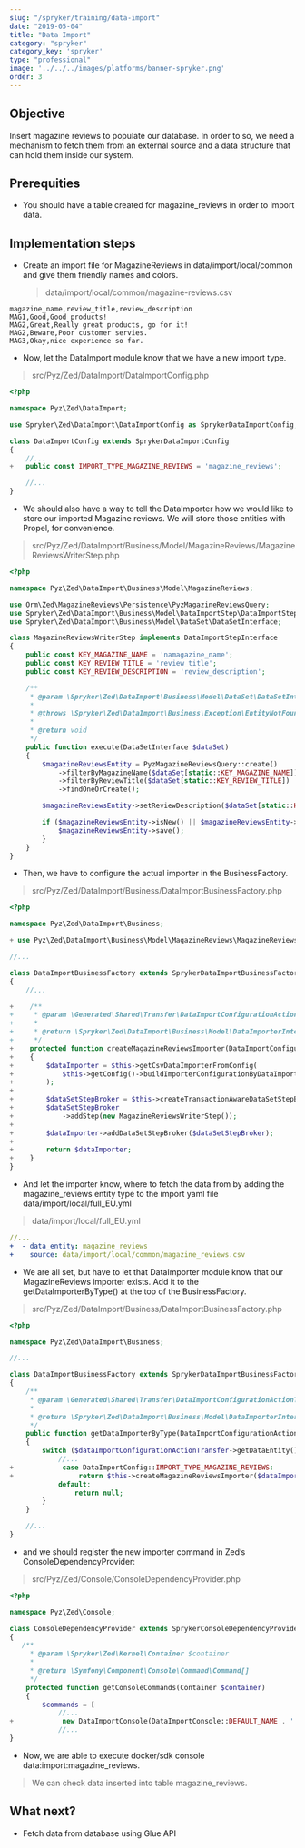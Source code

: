 ```yaml
---
slug: "/spryker/training/data-import"
date: "2019-05-04"
title: "Data Import"
category: "spryker"
category_key: 'spryker'
type: "professional"
image: '../../../images/platforms/banner-spryker.png'
order: 3
---
```


## Objective

Insert magazine reviews to populate our database. In order to so, we need a mechanism to fetch them from an external source and a data structure that can hold them inside our system.

## Prerequities

- You should have a table created for magazine_reviews in order to import data.

## Implementation steps

- Create an import file for MagazineReviews in data/import/local/common and give them friendly names and colors.
  > data/import/local/common/magazine-reviews.csv

```
magazine_name,review_title,review_description
MAG1,Good,Good products!
MAG2,Great,Really great products, go for it!
MAG2,Beware,Poor customer servies.
MAG3,Okay,nice experience so far.
```

- Now, let the DataImport module know that we have a new import type.

> src/Pyz/Zed/DataImport/DataImportConfig.php

```php
<?php

namespace Pyz\Zed\DataImport;

use Spryker\Zed\DataImport\DataImportConfig as SprykerDataImportConfig;

class DataImportConfig extends SprykerDataImportConfig
{
    //...
+   public const IMPORT_TYPE_MAGAZINE_REVIEWS = 'magazine_reviews';

    //...
}
```

- We should also have a way to tell the DataImporter how we would like to store our imported Magazine reviews. We will store those entities with Propel, for convenience.

> src/Pyz/Zed/DataImport/Business/Model/MagazineReviews/MagazineReviewsWriterStep.php

```php
<?php

namespace Pyz\Zed\DataImport\Business\Model\MagazineReviews;

use Orm\Zed\MagazineReviews\Persistence\PyzMagazineReviewsQuery;
use Spryker\Zed\DataImport\Business\Model\DataImportStep\DataImportStepInterface;
use Spryker\Zed\DataImport\Business\Model\DataSet\DataSetInterface;

class MagazineReviewsWriterStep implements DataImportStepInterface
{
    public const KEY_MAGAZINE_NAME = 'namagazine_name';
    public const KEY_REVIEW_TITLE = 'review_title';
    public const KEY_REVIEW_DESCRIPTION = 'review_description';

    /**
     * @param \Spryker\Zed\DataImport\Business\Model\DataSet\DataSetInterface $dataSet
     *
     * @throws \Spryker\Zed\DataImport\Business\Exception\EntityNotFoundException
     *
     * @return void
     */
    public function execute(DataSetInterface $dataSet)
    {
        $magazineReviewsEntity = PyzMagazineReviewsQuery::create()
            ->filterByMagazineName($dataSet[static::KEY_MAGAZINE_NAME])
            ->filterByReviewTitle($dataSet[static::KEY_REVIEW_TITLE])
            ->findOneOrCreate();

        $magazineReviewsEntity->setReviewDescription($dataSet[static::KEY_REVIEW_DESCRIPTION]);

        if ($magazineReviewsEntity->isNew() || $magazineReviewsEntity->isModified()) {
            $magazineReviewsEntity->save();
        }
    }
}
```

- Then, we have to configure the actual importer in the BusinessFactory.

> src/Pyz/Zed/DataImport/Business/DataImportBusinessFactory.php

```php
<?php

namespace Pyz\Zed\DataImport\Business;

+ use Pyz\Zed\DataImport\Business\Model\MagazineReviews\MagazineReviewsWriterStep;

//...

class DataImportBusinessFactory extends SprykerDataImportBusinessFactory
{
    //...

+    /**
+     * @param \Generated\Shared\Transfer\DataImportConfigurationActionTransfer $dataImportConfigurationActionTransfer
+     *
+     * @return \Spryker\Zed\DataImport\Business\Model\DataImporterInterface|\Spryker\Zed\DataImport\Business\Model\DataSet\DataSetStepBrokerAwareInterface
+     */
+    protected function createMagazineReviewsImporter(DataImportConfigurationActionTransfer $dataImportConfigurationActionTransfer)
+    {
+        $dataImporter = $this->getCsvDataImporterFromConfig(
+            $this->getConfig()->buildImporterConfigurationByDataImportConfigAction($dataImportConfigurationActionTransfer)
+        );
+
+        $dataSetStepBroker = $this->createTransactionAwareDataSetStepBroker();
+        $dataSetStepBroker
+            ->addStep(new MagazineReviewsWriterStep());
+
+        $dataImporter->addDataSetStepBroker($dataSetStepBroker);
+
+        return $dataImporter;
+    }
}
```

- And let the importer know, where to fetch the data from by adding the magazine_reviews entity type to the import yaml file data/import/local/full_EU.yml

> data/import/local/full_EU.yml

```yml
//...
+  - data_entity: magazine_reviews
+    source: data/import/local/common/magazine_reviews.csv
```

- We are all set, but have to let that DataImporter module know that our MagazineReviews importer exists. Add it to the getDataImporterByType() at the top of the BusinessFactory.

> src/Pyz/Zed/DataImport/Business/DataImportBusinessFactory.php

```php
<?php

namespace Pyz\Zed\DataImport\Business;

//...

class DataImportBusinessFactory extends SprykerDataImportBusinessFactory
{
    /**
     * @param \Generated\Shared\Transfer\DataImportConfigurationActionTransfer $dataImportConfigurationActionTransfer
     *
     * @return \Spryker\Zed\DataImport\Business\Model\DataImporterInterface|null
     */
    public function getDataImporterByType(DataImportConfigurationActionTransfer $dataImportConfigurationActionTransfer): ?DataImporterInterface
    {
        switch ($dataImportConfigurationActionTransfer->getDataEntity()) {
            //...
+            case DataImportConfig::IMPORT_TYPE_MAGAZINE_REVIEWS:
+                return $this->createMagazineReviewsImporter($dataImportConfigurationActionTransfer);
            default:
                return null;
        }
    }

    //...
}
```

- and we should register the new importer command in Zed’s ConsoleDependencyProvider:

> src/Pyz/Zed/Console/ConsoleDependencyProvider.php

```php
<?php

namespace Pyz\Zed\Console;

class ConsoleDependencyProvider extends SprykerConsoleDependencyProvider
{
   /**
     * @param \Spryker\Zed\Kernel\Container $container
     *
     * @return \Symfony\Component\Console\Command\Command[]
     */
    protected function getConsoleCommands(Container $container)
    {
        $commands = [
            //...
+            new DataImportConsole(DataImportConsole::DEFAULT_NAME . ':' . DataImportConfig::IMPORT_TYPE_MAGAZINE_REVIEWS),
            //...
}
```

- Now, we are able to execute docker/sdk console data:import:magazine_reviews.

> We can check data inserted into table magazine_reviews.

## What next?

- Fetch data from database using Glue API
